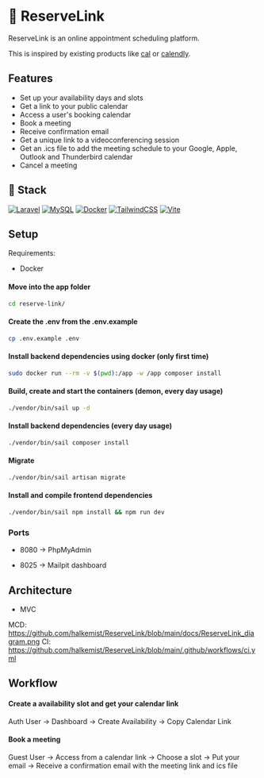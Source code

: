 # 🚀 ReserveLink

ReserveLink is an online appointment scheduling platform.

This is inspired by existing products like [cal](https://cal.com/) or [calendly](https://calendly.com/).

## Features

- Set up your availability days and slots
- Get a link to your public calendar
- Access a user's booking calendar
- Book a meeting
- Receive confirmation email
- Get a unique link to a videoconferencing session
- Get an .ics file to add the meeting schedule to your Google, Apple, Outlook and Thunderbird calendar
- Cancel a meeting

## 🔧 Stack

[![Laravel](https://img.shields.io/badge/Laravel-%23FF2D20.svg?logo=laravel&logoColor=white)](#)
[![MySQL](https://img.shields.io/badge/MySQL-4479A1?logo=mysql&logoColor=fff)](#)
[![Docker](https://img.shields.io/badge/Docker-2496ED?logo=docker&logoColor=fff)](#)
[![TailwindCSS](https://img.shields.io/badge/Tailwind%20CSS-%2338B2AC.svg?logo=tailwind-css&logoColor=white)](#)
[![Vite](https://img.shields.io/badge/Vite-646CFF?logo=vite&logoColor=fff)](#)

## Setup

Requirements:
- Docker

#### Move into the app folder
```bash
cd reserve-link/
```

#### Create the .env from the .env.example
```bash
cp .env.example .env
```

#### Install backend dependencies using docker (only first time)
```bash
sudo docker run --rm -v $(pwd):/app -w /app composer install
```

#### Build, create and start the containers (demon, every day usage)
```bash
./vendor/bin/sail up -d
```

#### Install backend dependencies (every day usage)
```bash
./vendor/bin/sail composer install
```

#### Migrate
```bash
./vendor/bin/sail artisan migrate
```

#### Install and compile frontend dependencies
```bash
./vendor/bin/sail npm install && npm run dev
```

### Ports

- 8080 -> PhpMyAdmin

- 8025 -> Mailpit dashboard

## Architecture

- MVC

MCD: https://github.com/halkemist/ReserveLink/blob/main/docs/ReserveLink_diagram.png
CI: https://github.com/halkemist/ReserveLink/blob/main/.github/workflows/ci.yml

## Workflow

#### Create a availability slot and get your calendar link

Auth User -> Dashboard -> Create Availability -> Copy Calendar Link

#### Book a meeting

Guest User -> Access from a calendar link -> Choose a slot -> Put your email -> Receive a confirmation email with the meeting link and ics file

